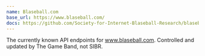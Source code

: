 ```yaml
---
name: Blaseball.com
base_url: https://www.blaseball.com/
docs: https://github.com/Society-for-Internet-Blaseball-Research/blaseball-api-spec
---
```

The currently known API endpoints for www.blaseball.com. Controlled and updated by The Game Band, not SIBR.